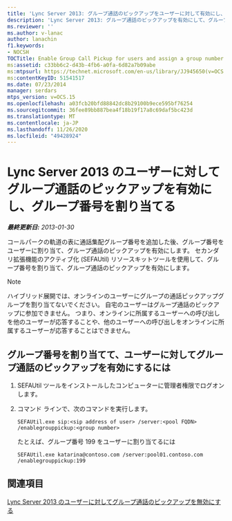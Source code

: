 ```yaml
---
title: 'Lync Server 2013: グループ通話のピックアップをユーザーに対して有効にし、グループ番号を割り当てる'
description: 'Lync Server 2013: グループ通話のピックアップを有効にして、グループ番号を割り当てることができます。'
ms.reviewer: ''
ms.author: v-lanac
author: lanachin
f1.keywords:
- NOCSH
TOCTitle: Enable Group Call Pickup for users and assign a group number
ms:assetid: c33bb6c2-d43b-4fb6-a0fa-6d82a7b09abe
ms:mtpsurl: https://technet.microsoft.com/en-us/library/JJ945650(v=OCS.15)
ms:contentKeyID: 51541517
ms.date: 07/23/2014
manager: serdars
mtps_version: v=OCS.15
ms.openlocfilehash: a03fcb20bfd88842dc8b29100b9ece595bf76254
ms.sourcegitcommit: 36fee89bb887bea4f18b19f17a8c69daf5bc423d
ms.translationtype: MT
ms.contentlocale: ja-JP
ms.lasthandoff: 11/26/2020
ms.locfileid: "49428924"
---
```

# <a name="enable-group-call-pickup-for-users-in-lync-server-2013-and-assign-a-group-number"></a>Lync Server 2013 のユーザーに対してグループ通話のピックアップを有効にし、グループ番号を割り当てる

<div data-xmlns="http://www.w3.org/1999/xhtml">

<div class="topic" data-xmlns="http://www.w3.org/1999/xhtml" data-msxsl="urn:schemas-microsoft-com:xslt" data-cs="https://msdn.microsoft.com/">

<div data-asp="https://msdn2.microsoft.com/asp">



</div>

<div id="mainSection">

<div id="mainBody">

<span> </span>

_**最終更新日:** 2013-01-30_

コールパークの軌道の表に通話集配グループ番号を追加した後、グループ番号をユーザーに割り当て、グループ通話のピックアップを有効にします。 セカンダリ拡張機能のアクティブ化 (SEFAUtil) リソースキットツールを使用して、グループ番号を割り当て、グループ通話のピックアップを有効にします。

<div>


> [!NOTE]  
> ハイブリッド展開では、オンラインのユーザーにグループの通話ピックアップグループを割り当てないでください。 自宅のユーザーはグループ通話のピックアップに参加できません。 つまり、オンラインに所属するユーザーへの呼び出しを他のユーザーが応答することや、他のユーザーへの呼び出しをオンラインに所属するユーザーが応答することはできません。



</div>

<div>

## <a name="to-assign-a-group-number-and-enable-group-call-pickup-for-a-user"></a>グループ番号を割り当てて、ユーザーに対してグループ通話のピックアップを有効にするには

1.  SEFAUtil ツールをインストールしたコンピューターに管理者権限でログオンします。

2.  コマンド ラインで、次のコマンドを実行します。
    
        SEFAUtil.exe sip:<sip address of user> /server:<pool FQDN> /enablegrouppickup:<group number>
    
    たとえば、グループ番号 199 をユーザーに割り当てるには
    
        SEFAUtil.exe katarina@contoso.com /server:pool01.contoso.com /enablegrouppickup:199 

</div>

<div>

## <a name="see-also"></a>関連項目


[Lync Server 2013 のユーザーに対してグループ通話のピックアップを無効にする](lync-server-2013-disable-group-call-pickup-for-users.md)  
  

</div>

</div>

<span> </span>

</div>

</div>

</div>

